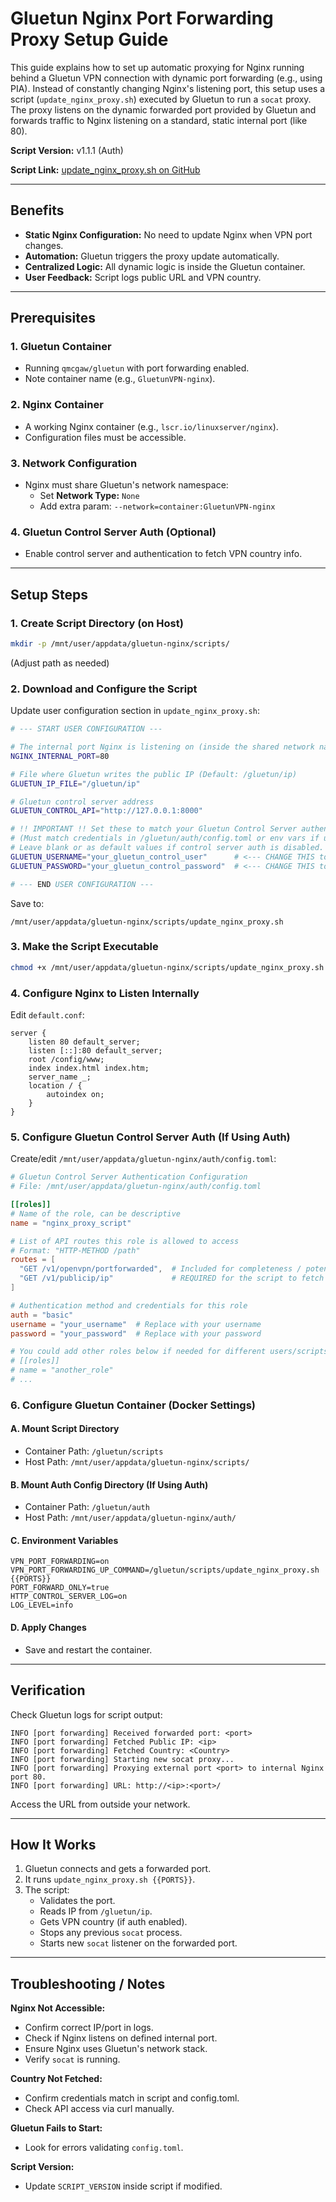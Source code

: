 # Gluetun Nginx Port Forwarding Proxy Setup Guide

This guide explains how to set up automatic proxying for Nginx running behind a Gluetun VPN connection with dynamic port forwarding (e.g., using PIA). Instead of constantly changing Nginx's listening port, this setup uses a script (`update_nginx_proxy.sh`) executed by Gluetun to run a `socat` proxy. The proxy listens on the dynamic forwarded port provided by Gluetun and forwards traffic to Nginx listening on a standard, static internal port (like 80).

**Script Version:** v1.1.1 (Auth)

**Script Link:** [update_nginx_proxy.sh on GitHub](https://github.com/RzrZrx/Gluetun-qBittorrent-Port-Updater-Script-For-unRAID/blob/main/Script/update_nginx_proxy.sh)

---

## Benefits

- **Static Nginx Configuration:** No need to update Nginx when VPN port changes.
- **Automation:** Gluetun triggers the proxy update automatically.
- **Centralized Logic:** All dynamic logic is inside the Gluetun container.
- **User Feedback:** Script logs public URL and VPN country.

---

## Prerequisites

### 1. Gluetun Container
- Running `qmcgaw/gluetun` with port forwarding enabled.
- Note container name (e.g., `GluetunVPN-nginx`).

### 2. Nginx Container
- A working Nginx container (e.g., `lscr.io/linuxserver/nginx`).
- Configuration files must be accessible.

### 3. Network Configuration
- Nginx must share Gluetun's network namespace:
  - Set **Network Type:** `None`
  - Add extra param: `--network=container:GluetunVPN-nginx`

### 4. Gluetun Control Server Auth (Optional)
- Enable control server and authentication to fetch VPN country info.

---

## Setup Steps

### 1. Create Script Directory (on Host)
```bash
mkdir -p /mnt/user/appdata/gluetun-nginx/scripts/
```
(Adjust path as needed)

### 2. Download and Configure the Script
Update user configuration section in `update_nginx_proxy.sh`:
```bash
# --- START USER CONFIGURATION ---

# The internal port Nginx is listening on (inside the shared network namespace)
NGINX_INTERNAL_PORT=80

# File where Gluetun writes the public IP (Default: /gluetun/ip)
GLUETUN_IP_FILE="/gluetun/ip"

# Gluetun control server address
GLUETUN_CONTROL_API="http://127.0.0.1:8000"

# !! IMPORTANT !! Set these to match your Gluetun Control Server authentication
# (Must match credentials in /gluetun/auth/config.toml or env vars if used)
# Leave blank or as default values if control server auth is disabled.
GLUETUN_USERNAME="your_gluetun_control_user"      # <--- CHANGE THIS to your Gluetun control user
GLUETUN_PASSWORD="your_gluetun_control_password"  # <--- CHANGE THIS to your Gluetun control password

# --- END USER CONFIGURATION ---
```
Save to:
```
/mnt/user/appdata/gluetun-nginx/scripts/update_nginx_proxy.sh
```

### 3. Make the Script Executable
```bash
chmod +x /mnt/user/appdata/gluetun-nginx/scripts/update_nginx_proxy.sh
```

### 4. Configure Nginx to Listen Internally
Edit `default.conf`:
```nginx
server {
    listen 80 default_server;
    listen [::]:80 default_server;
    root /config/www;
    index index.html index.htm;
    server_name _;
    location / {
        autoindex on;
    }
}
```

### 5. Configure Gluetun Control Server Auth (If Using Auth)
Create/edit `/mnt/user/appdata/gluetun-nginx/auth/config.toml`:
```toml
# Gluetun Control Server Authentication Configuration
# File: /mnt/user/appdata/gluetun-nginx/auth/config.toml

[[roles]]
# Name of the role, can be descriptive
name = "nginx_proxy_script"

# List of API routes this role is allowed to access
# Format: "HTTP-METHOD /path"
routes = [
  "GET /v1/openvpn/portforwarded",  # Included for completeness / potential future use
  "GET /v1/publicip/ip"             # REQUIRED for the script to fetch country info
]

# Authentication method and credentials for this role
auth = "basic"
username = "your_username"  # Replace with your username
password = "your_password"  # Replace with your password

# You could add other roles below if needed for different users/scripts
# [[roles]]
# name = "another_role"
# ...
```

### 6. Configure Gluetun Container (Docker Settings)
#### A. Mount Script Directory
- Container Path: `/gluetun/scripts`
- Host Path: `/mnt/user/appdata/gluetun-nginx/scripts/`

#### B. Mount Auth Config Directory (If Using Auth)
- Container Path: `/gluetun/auth`
- Host Path: `/mnt/user/appdata/gluetun-nginx/auth/`

#### C. Environment Variables
```env
VPN_PORT_FORWARDING=on
VPN_PORT_FORWARDING_UP_COMMAND=/gluetun/scripts/update_nginx_proxy.sh {{PORTS}}
PORT_FORWARD_ONLY=true
HTTP_CONTROL_SERVER_LOG=on
LOG_LEVEL=info
```

#### D. Apply Changes
- Save and restart the container.

---

## Verification

Check Gluetun logs for script output:
```
INFO [port forwarding] Received forwarded port: <port>
INFO [port forwarding] Fetched Public IP: <ip>
INFO [port forwarding] Fetched Country: <Country>
INFO [port forwarding] Starting new socat proxy...
INFO [port forwarding] Proxying external port <port> to internal Nginx port 80.
INFO [port forwarding] URL: http://<ip>:<port>/
```

Access the URL from outside your network.

---

## How It Works

1. Gluetun connects and gets a forwarded port.
2. It runs `update_nginx_proxy.sh {{PORTS}}`.
3. The script:
   - Validates the port.
   - Reads IP from `/gluetun/ip`.
   - Gets VPN country (if auth enabled).
   - Stops any previous `socat` process.
   - Starts new `socat` listener on the forwarded port.

---

## Troubleshooting / Notes

**Nginx Not Accessible:**
- Confirm correct IP/port in logs.
- Check if Nginx listens on defined internal port.
- Ensure Nginx uses Gluetun's network stack.
- Verify `socat` is running.

**Country Not Fetched:**
- Confirm credentials match in script and config.toml.
- Check API access via curl manually.

**Gluetun Fails to Start:**
- Look for errors validating `config.toml`.

**Script Version:**
- Update `SCRIPT_VERSION` inside script if modified.

